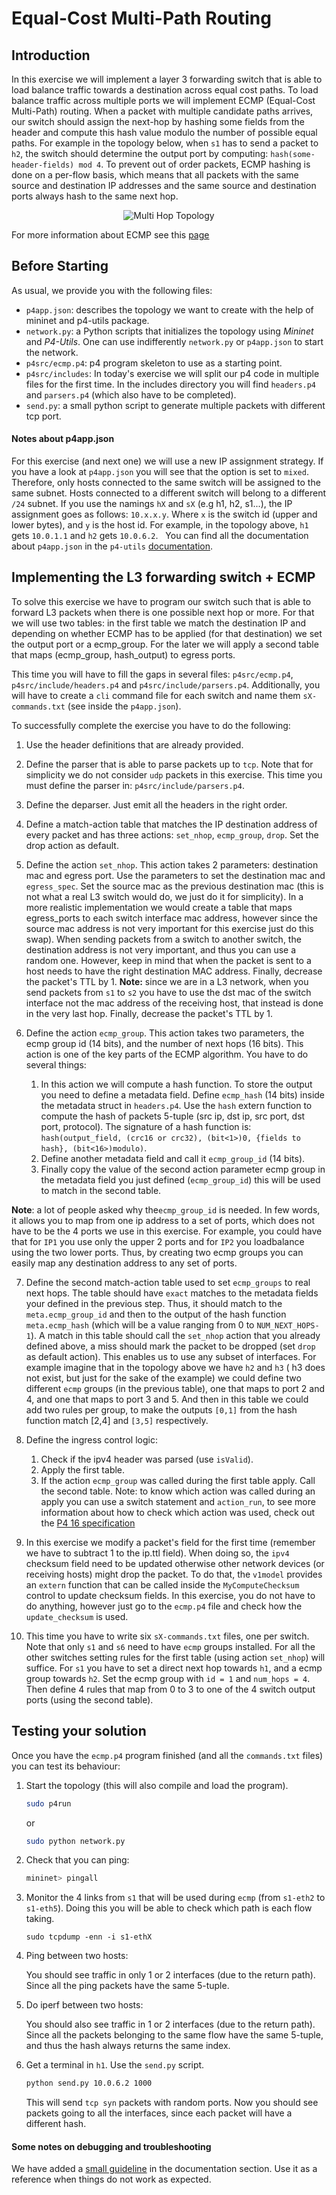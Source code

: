 # Equal-Cost Multi-Path Routing

## Introduction

In this exercise  we will implement a layer 3 forwarding switch that is able to load balance traffic
towards a destination across equal cost paths. To load balance traffic across multiple ports we will implement ECMP (Equal-Cost
Multi-Path) routing. When a packet with multiple candidate paths arrives, our switch should assign the next-hop by hashing some fields from the
header and compute this hash value modulo the number of possible equal paths. For example in the topology below, when `s1` has to send
a packet to `h2`, the switch should determine the output port by computing: `hash(some-header-fields) mod 4`. To prevent out of order packets, ECMP hashing is done on a per-flow basis,
which means that all packets with the same source and destination IP addresses and the same source and destination
ports always hash to the same next hop.

<p align="center">
<img src="images/multi_hop_topo.png" title="Multi Hop Topology"/>
<p/>

For more information about ECMP see this [page](https://docs.cumulusnetworks.com/display/DOCS/Equal+Cost+Multipath+Load+Sharing+-+Hardware+ECMP)

## Before Starting

As usual, we provide you with the following files:
- `p4app.json`: describes the topology we want to create with the help of mininet and p4-utils package.
- `network.py`: a Python scripts that initializes the topology using *Mininet* and *P4-Utils*. One can use indifferently `network.py` or `p4app.json` to start the network.
- `p4src/ecmp.p4`: p4 program skeleton to use as a starting point.
- `p4src/includes`: In today's exercise we will split our p4 code in multiple files for the first time. In the includes directory you will find `headers.p4` and `parsers.p4` (which also have to be completed).
- `send.py`: a small python script to generate multiple packets with different tcp port.

#### Notes about p4app.json

For this exercise (and next one) we will use a new IP assignment strategy. If you have a look at `p4app.json` you will see that
the option is set to `mixed`. Therefore, only hosts connected to the same switch will be assigned to the same subnet. Hosts connected
to a different switch will belong to a different `/24` subnet. If you use the namings `hX` and `sX` (e.g h1, h2, s1...), the IP assignment
goes as follows: `10.x.x.y`. Where `x` is the switch id (upper and lower bytes), and `y` is the host id. For example, in the topology above,
`h1` gets `10.0.1.1` and `h2` gets `10.0.6.2`.
 
You can find all the documentation about `p4app.json` in the `p4-utils` [documentation](https://github.com/nsg-ethz/p4-utils#topology-description).

## Implementing the L3 forwarding switch + ECMP

To solve this exercise we have to program our switch such that is able to forward L3 packets when there is one
possible next hop or more. For that we will use two tables: in the first table we match the destination IP and
depending on whether ECMP has to be applied (for that destination) we set the output port or a ecmp_group. For the later we
will apply a second table that maps (ecmp_group, hash_output) to egress ports.

This time you will have to fill the gaps in several files: `p4src/ecmp.p4`, `p4src/include/headers.p4` and `p4src/include/parsers.p4`. Additionally, you will have to create a `cli` command file for each switch and name them
`sX-commands.txt` (see inside the `p4app.json`).

To successfully complete the exercise you have to do the following:

1. Use the header definitions that are already provided.

2. Define the parser that is able to parse packets up to `tcp`. Note that for simplicity we do not consider `udp` packets
in this exercise. This time you must define the parser in: `p4src/include/parsers.p4`.

3. Define the deparser. Just emit all the headers in the right order.

4. Define a match-action table that matches the IP destination address of every packet and has three actions: `set_nhop`, `ecmp_group`, `drop`.
Set the drop action as default.

5. Define the action `set_nhop`. This action takes 2 parameters: destination mac and egress port.  Use the parameters to set the destination mac and
`egress_spec`. Set the source mac as the previous destination mac (this is not what a real L3 switch would do, we just do it for simplicity). In a more realistic implementation we would create a table
that maps egress_ports to each switch interface mac address, however since the source mac address is not very important for this exercise just do this swap). When sending packets from a switch to another switch, the destination
address is not very important, and thus you can use a random one. However, keep in mind that when the packet is sent to a host needs to have the right destination MAC address.
Finally, decrease the packet's TTL by 1. **Note:** since we are in a L3 network, when you send packets from `s1` to `s2` you have to use the dst mac of the switch interface not the mac address of the receiving host, that instead
is done in the very last hop. Finally, decrease the packet's TTL by 1.

6. Define the action `ecmp_group`. This action takes two parameters, the ecmp group id (14 bits), and the number of next hops (16 bits). This
action is one of the key parts of the ECMP algorithm. You have to do several things:

   1. In this action we will compute a hash function. To store the output you need to define a metadata field. Define `ecmp_hash` (14 bits) inside
   the metadata struct in `headers.p4`. Use the `hash` extern function to compute the hash of packets 5-tuple (src ip, dst ip, src port, dst port, protocol). The signature of a hash function is:
   `hash(output_field, (crc16 or crc32), (bit<1>)0, {fields to hash}, (bit<16>)modulo)`.
   2. Define another metadata field and call it `ecmp_group_id` (14 bits).
   3. Finally copy the value of the second action parameter ecmp group in the metadata field you just defined (`ecmp_group_id`) this will be used
   to match in the second table.

**Note**: a lot of people asked why the`ecmp_group_id` is needed. In few words, it allows you to map from one ip address to a set of ports, which does not have to be
the 4 ports we use in this exercise. For example, you could have that for `IP1` you use only the upper 2 ports and for `IP2` you loadbalance using the two lower ports. Thus, by
creating two ecmp groups you can easily map any destination address to any set of ports.

7. Define the second match-action table used to set `ecmp_groups` to real next hops. The table should have `exact` matches to the metadata fields
your defined in the previous step. Thus, it should match to the `meta.ecmp_group_id` and then to the output of the hash function `meta.ecmp_hash` (which will be
a value ranging from 0 to `NUM_NEXT_HOPS-1`). A match in this table should call the `set_nhop` action that you already defined above, a miss should mark the packet
to be dropped (set `drop` as default action).  This enables us to use any subset of interfaces. For example imagine that
in the topology above we have `h2` and `h3` ( h3 does not exist, but just for the sake of the example) we could define two different `ecmp` groups (in the previous table), one that maps to port 2 and 4, and
one that maps to port 3 and 5. And then in this table we could add two rules per group, to make the outputs `[0,1]` from the hash function match [2,4] and `[3,5]`
respectively.

8. Define the ingress control logic:

    1. Check if the ipv4 header was parsed (use `isValid`).
    2. Apply the first table.
    3. If the action `ecmp_group` was called during the first table apply. Call the second table.
    Note: to know which action was called during an apply you can use a switch statement and `action_run`, to see more information about how to check which action was used, check out
    the [P4 16 specification](https://p4.org/p4-spec/docs/P4-16-v1.0.0-spec.html#sec-invoke-mau)

9. In this exercise we modify a packet's field for the first time (remember we have to subtract 1 to the ip.ttl field). When doing so, the `ipv4` checksum field need
to be updated otherwise other network devices (or receiving hosts) might drop the packet. To do that, the `v1model` provides an `extern` function that can be called
inside the `MyComputeChecksum` control to update checksum fields. In this exercise, you do not have to do anything, however just go to the `ecmp.p4` file and check how
the `update_checksum` is used.

10. This time you have to write six `sX-commands.txt` files, one per switch. Note that only `s1` and `s6` need to have `ecmp` groups installed. For all
the other switches setting rules for the first table (using action `set_nhop`) will suffice. For `s1` you have to set a direct next hop towards `h1`, and a ecmp
group towards `h2`. Set the ecmp group with `id = 1` and `num_hops = 4`. Then define 4 rules that map from 0 to 3 to one of the 4 switch output ports 
(using the second table).

## Testing your solution

Once you have the `ecmp.p4` program finished (and all the `commands.txt` files) you can test its behaviour:

1. Start the topology (this will also compile and load the program).
   ```bash
   sudo p4run
   ```
   or
   ```bash
   sudo python network.py
   ```

2. Check that you can ping:

   ```bash
   mininet> pingall
   ```

3. Monitor the 4 links from `s1` that will be used during `ecmp` (from `s1-eth2` to `s1-eth5`). Doing this you will be able to check which path is each flow
taking.

   ```
   sudo tcpdump -enn -i s1-ethX
   ```

4. Ping between two hosts:

   You should see traffic in only 1 or 2 interfaces (due to the return path).
   Since all the ping packets have the same 5-tuple.

5. Do iperf between two hosts:

   You should also see traffic in 1 or 2 interfaces (due to the return path).
   Since all the packets belonging to the same flow have the same 5-tuple, and thus the hash always returns the same index.

6. Get a terminal in `h1`. Use the `send.py` script.

   ```bash
   python send.py 10.0.6.2 1000
   ```

   This will send `tcp syn` packets with random ports. Now you should see packets going to all the interfaces, since each packet will have a different hash.

#### Some notes on debugging and troubleshooting

We have added a [small guideline](https://github.com/nsg-ethz/p4-learning/wiki/Debugging-and-Troubleshooting) in the documentation section. Use it as a reference when things do not work as
expected.
